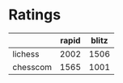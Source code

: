 # Ratings

|          | rapid | blitz |
|----------|-------|-------|
| lichess  | 2002 | 1506 |
| chesscom | 1565 | 1001 |
